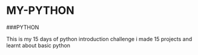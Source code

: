 # MY-PYTHON
###PYTHON

This is my 15 days of python introduction challenge
i made 15 projects and learnt about basic python
